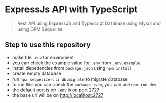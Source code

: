 # ExpressJs API with TypeScript

> Rest API using ExpressJS and Typescript
> Database using Mysql and using ORM Sequelize

## Step to use this repository

- make file `.env` for enviroment
- you can check the example value for `.env` from `.env.example`
- install depedencies from `package.json` using `npm install`
- create empty database
- run `npx sequelize-cli db:migrate` to migrate database
- to run this you can check the `package.json`, you can use `npm run dev`
- the default port is on `.env` is on port 2727
- the base url will be on [http://localhost:2727](http://localhost:2727)
